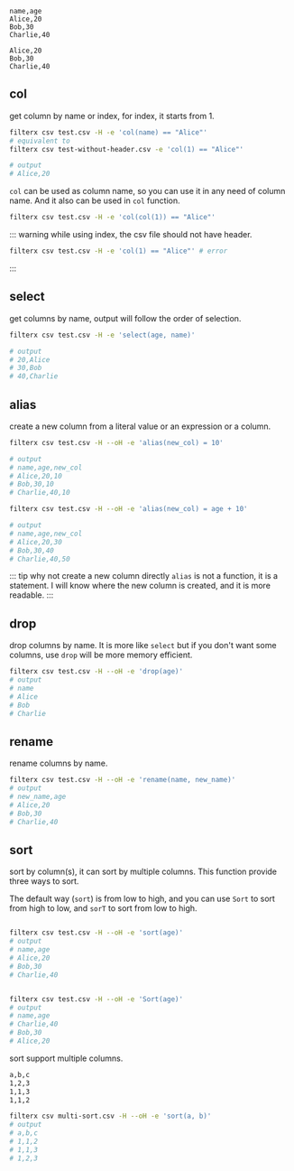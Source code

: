 
```csv title="test.csv
name,age
Alice,20
Bob,30
Charlie,40
```

```csv title="test-without-header.csv
Alice,20
Bob,30
Charlie,40
```

## col

get column by name or index, for index, it starts from 1.

```bash
filterx csv test.csv -H -e 'col(name) == "Alice"'
# equivalent to
filterx csv test-without-header.csv -e 'col(1) == "Alice"'

# output
# Alice,20
```

`col` can be used as column name, so you can use it in any need of column name. And it also can be used in `col` function.

```bash
filterx csv test.csv -H -e 'col(col(1)) == "Alice"'
```

::: warning
while using index, the csv file should not have header.

```bash
filterx csv test.csv -H -e 'col(1) == "Alice"' # error
```
:::


## select

get columns by name, output will follow the order of selection.

```bash
filterx csv test.csv -H -e 'select(age, name)'

# output
# 20,Alice
# 30,Bob
# 40,Charlie
```

## alias

create a new column from a literal value or an expression or a column.

```bash
filterx csv test.csv -H --oH -e 'alias(new_col) = 10'

# output
# name,age,new_col
# Alice,20,10
# Bob,30,10
# Charlie,40,10
```

```bash
filterx csv test.csv -H --oH -e 'alias(new_col) = age + 10'

# output
# name,age,new_col
# Alice,20,30
# Bob,30,40
# Charlie,40,50
```

::: tip why not create a new column directly
`alias` is not a function, it is a statement. I will know where the new column is created, and it is more readable.
:::


## drop

drop columns by name. It is more like `select` but if you don't want some columns, use `drop` will be more memory efficient.

```bash
filterx csv test.csv -H --oH -e 'drop(age)'
# output
# name
# Alice
# Bob
# Charlie
```

## rename

rename columns by name.

```bash
filterx csv test.csv -H --oH -e 'rename(name, new_name)'
# output
# new_name,age
# Alice,20
# Bob,30
# Charlie,40
```

## sort

sort by column(s), it can sort by multiple columns. This function provide three ways to sort.

The default way (`sort`) is from low to high, and you can use `Sort` to sort from high to low, and `sorT` to sort from low to high.


```bash

filterx csv test.csv -H --oH -e 'sort(age)'
# output
# name,age
# Alice,20
# Bob,30
# Charlie,40


filterx csv test.csv -H --oH -e 'Sort(age)'
# output
# name,age
# Charlie,40
# Bob,30
# Alice,20
```

sort support multiple columns.

```txt title="multi-sort.csv"
a,b,c
1,2,3
1,1,3
1,1,2
```

```bash
filterx csv multi-sort.csv -H --oH -e 'sort(a, b)'
# output
# a,b,c
# 1,1,2
# 1,1,3
# 1,2,3
```
